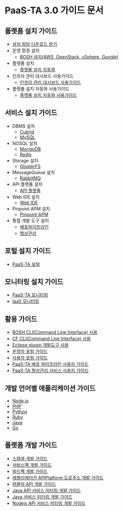 # PaaS-TA 3.0 가이드 문서



## 플랫폼 설치 가이드

* [설치 파일 다운로드 받기](https://paas-ta.kr/download/package?query=&query_type=all&query_type1=all&query_type2=&start=4&display=10)
* 운영 환경 설치
  * [BOSH 설치\(AWS, OpenStack, vSphere, Google\)]()
* 플랫폼 설치
  * [플랫폼 설치 자동화]()  
* 인프라 관리 대시보드 사용가이드
  * [인프라 관리 대시보드 사용가이드]()  
* 플랫폼 설치 자동화 사용가이드  
  * [플랫폼 설치 자동화 사용가이드]()

## 서비스 설치 가이드

* DBMS 설치
  * [Cubrid]()
  * [MySQL]()
* NOSQL 설치
  * [MongoDB]()
  * [Redis]()
* Storage 설치
  * [GlusterFS]()
* MessageQueue 설치
  * [RabbitMQ]()
* API 플랫폼 설치
  * [API 플랫폼]()
* Web IDE 설치
  * [Web IDE]()
* Pinpoint APM 설치
  * [Pinpoint APM]()  
* 통합 개발 도구 설치
  * [배포파이프라인]()
  * [형상관리]()

## 포털 설치 가이드

* [PaaS-TA 포털]()

## 모니터링 설치 가이드

* [PaaS-TA 모니터링]()
* [IaaS 모니터링](https://github.com/PaaS-TA/IaaS-Monitoring)

## 활용 가이드

* [BOSH CLI\(Command Line Interface\) 사용]()
* [CF CLI\(Command Line Interface\) 사용]()
* [Eclipse plugin 개발도구 사용]()
* [운영자 포털 가이드]()
* [사용자 포털 가이드]()
* [PaaS-TA 배포 파이프라인 사용자 가이드]()
* [PaaS-TA 형상관리 서비스 사용자 가이드]()

## 개발 언어별 애플리케이션 가이드

* [Node.js]()
* [PHP]()
* [Python]()
* [Ruby]()
* [Java]()
* [Go]()

## 플랫폼 개발 가이드

* [스템셀 개발 가이드]()
* [서비스팩 개발 가이드]()
* [빌드팩 개발 가이드]()
* [애플리케이션 APIPlatform 도로주소 개발 가이드]()
* [퍼블릭 API 개발 가이드]()
* [Java API 서비스 미터링 개발 가이드]()
* [Java 서비스 미터링 개발 가이드]()
* [Nodejs API 서비스 미터링 개발 가이드]()

